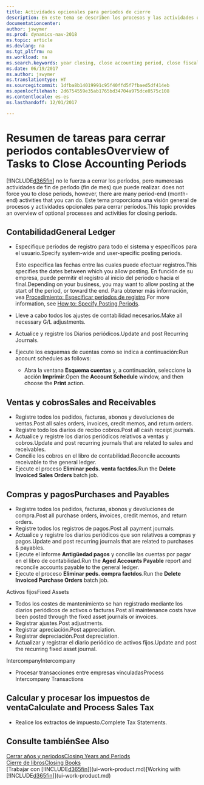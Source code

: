 ```yaml
---
title: Actividades opcionales para periodos de cierre
description: En este tema se describen los procesos y las actividades opcionales para cerrar periodos contables en Dynamics NAV.
documentationcenter: 
author: jswymer
ms.prod: dynamics-nav-2018
ms.topic: article
ms.devlang: na
ms.tgt_pltfrm: na
ms.workload: na
ms.search.keywords: year closing, close accounting period, close fiscal year, aging, creditor payments, vendor payments
ms.date: 06/19/2017
ms.author: jswymer
ms.translationtype: HT
ms.sourcegitcommit: 1dfba8b14019991c95f40ffd5f7fbaed5df414eb
ms.openlocfilehash: 2d6754559e35ab1765bd34704a975dce0575c108
ms.contentlocale: es-es
ms.lasthandoff: 12/01/2017

---
```

# <a name="overview-of-tasks-to-close-accounting-periods"></a><span data-ttu-id="4ada2-103">Resumen de tareas para cerrar periodos contables</span><span class="sxs-lookup"><span data-stu-id="4ada2-103">Overview of Tasks to Close Accounting Periods</span></span>
[!INCLUDE[d365fin](includes/d365fin_md.md)]<span data-ttu-id="4ada2-104"> no le fuerza a cerrar los períodos, pero numerosas actividades de fin de período (fin de mes) que puede realizar.</span><span class="sxs-lookup"><span data-stu-id="4ada2-104"> does not force you to close periods, however, there are many period-end (month-end) activities that you can do.</span></span> <span data-ttu-id="4ada2-105">Este tema proporciona una visión general de procesos y actividades opcionales para cerrar períodos.</span><span class="sxs-lookup"><span data-stu-id="4ada2-105">This topic provides an overview of optional processes and activities for closing periods.</span></span>  

## <a name="general-ledger"></a><span data-ttu-id="4ada2-106">Contabilidad</span><span class="sxs-lookup"><span data-stu-id="4ada2-106">General Ledger</span></span>
* <span data-ttu-id="4ada2-107">Especifique períodos de registro para todo el sistema y específicos para el usuario.</span><span class="sxs-lookup"><span data-stu-id="4ada2-107">Specify system-wide and user-specific posting periods.</span></span>  

    <span data-ttu-id="4ada2-108">Esto especifica las fechas entre las cuales puede efectuar registros.</span><span class="sxs-lookup"><span data-stu-id="4ada2-108">This specifies the dates between which you allow posting.</span></span> <span data-ttu-id="4ada2-109">En función de su empresa, puede permitir el registro al inicio del periodo o hacia el final.</span><span class="sxs-lookup"><span data-stu-id="4ada2-109">Depending on your business, you may want to allow posting at the start of the period, or toward the end.</span></span> <span data-ttu-id="4ada2-110">Para obtener más información, vea [Procedimiento: Especificar periodos de registro](finance-how-specify-posting-periods.md).</span><span class="sxs-lookup"><span data-stu-id="4ada2-110">For more information, see [How to: Specify Posting Periods](finance-how-specify-posting-periods.md).</span></span>  
* <span data-ttu-id="4ada2-111">Lleve a cabo todos los ajustes de contabilidad necesarios.</span><span class="sxs-lookup"><span data-stu-id="4ada2-111">Make all necessary G/L adjustments.</span></span>  
* <span data-ttu-id="4ada2-112">Actualice y registre los Diarios periódicos.</span><span class="sxs-lookup"><span data-stu-id="4ada2-112">Update and post Recurring Journals.</span></span>  
  <!--* Process Consolidations-->
* <span data-ttu-id="4ada2-113">Ejecute los esquemas de cuentas como se indica a continuación:</span><span class="sxs-lookup"><span data-stu-id="4ada2-113">Run account schedules as follows:</span></span>  
  * <span data-ttu-id="4ada2-114">Abra la ventana **Esquema cuentas** y, a continuación, seleccione la acción **Imprimir**.</span><span class="sxs-lookup"><span data-stu-id="4ada2-114">Open the **Account Schedule** window, and then choose the **Print** action.</span></span>  

## <a name="sales-and-receivables"></a><span data-ttu-id="4ada2-115">Ventas y cobros</span><span class="sxs-lookup"><span data-stu-id="4ada2-115">Sales and Receivables</span></span>
* <span data-ttu-id="4ada2-116">Registre todos los pedidos, facturas, abonos y devoluciones de ventas.</span><span class="sxs-lookup"><span data-stu-id="4ada2-116">Post all sales orders, invoices, credit memos, and return orders.</span></span>  
* <span data-ttu-id="4ada2-117">Registre todo los diarios de recibo cobros.</span><span class="sxs-lookup"><span data-stu-id="4ada2-117">Post all cash receipt journals.</span></span>  
* <span data-ttu-id="4ada2-118">Actualice y registre los diarios periódicos relativos a ventas y cobros.</span><span class="sxs-lookup"><span data-stu-id="4ada2-118">Update and post recurring journals that are related to sales and receivables.</span></span>  
* <span data-ttu-id="4ada2-119">Concilie los cobros en el libro de contabilidad.</span><span class="sxs-lookup"><span data-stu-id="4ada2-119">Reconcile accounts receivable to the general ledger.</span></span>  
* <span data-ttu-id="4ada2-120">Ejecute el proceso **Eliminar peds. venta factdos**.</span><span class="sxs-lookup"><span data-stu-id="4ada2-120">Run the **Delete Invoiced Sales Orders** batch job.</span></span>  

## <a name="purchases-and-payables"></a><span data-ttu-id="4ada2-121">Compras y pagos</span><span class="sxs-lookup"><span data-stu-id="4ada2-121">Purchases and Payables</span></span>
* <span data-ttu-id="4ada2-122">Registre todos los pedidos, facturas, abonos y devoluciones de compra.</span><span class="sxs-lookup"><span data-stu-id="4ada2-122">Post all purchase orders, invoices, credit memos, and return orders.</span></span>  
* <span data-ttu-id="4ada2-123">Registre todos los registros de pagos.</span><span class="sxs-lookup"><span data-stu-id="4ada2-123">Post all payment journals.</span></span>  
* <span data-ttu-id="4ada2-124">Actualice y registre los diarios periódicos que son relativos a compras y pagos.</span><span class="sxs-lookup"><span data-stu-id="4ada2-124">Update and post recurring journals that are related to purchases & payables.</span></span>  
* <span data-ttu-id="4ada2-125">Ejecute el informe **Antigüedad pagos** y concilie las cuentas por pagar en el libro de contabilidad.</span><span class="sxs-lookup"><span data-stu-id="4ada2-125">Run the **Aged Accounts Payable** report and reconcile accounts payable to the general ledger.</span></span>  
* <span data-ttu-id="4ada2-126">Ejecute el proceso **Eliminar peds. compra factdos**.</span><span class="sxs-lookup"><span data-stu-id="4ada2-126">Run the **Delete Invoiced Purchase Orders** batch job.</span></span>  

<span data-ttu-id="4ada2-127">Activos fijos</span><span class="sxs-lookup"><span data-stu-id="4ada2-127">Fixed Assets</span></span>
* <span data-ttu-id="4ada2-128">Todos los costes de mantenimiento se han registrado mediante los diarios periódicos de activos o facturas.</span><span class="sxs-lookup"><span data-stu-id="4ada2-128">Post all maintenance costs have been posted through the fixed asset journals or invoices.</span></span>
* <span data-ttu-id="4ada2-129">Registrar ajustes.</span><span class="sxs-lookup"><span data-stu-id="4ada2-129">Post adjustments.</span></span>
* <span data-ttu-id="4ada2-130">Registrar apreciación.</span><span class="sxs-lookup"><span data-stu-id="4ada2-130">Post appreciation.</span></span>
* <span data-ttu-id="4ada2-131">Registrar depreciación.</span><span class="sxs-lookup"><span data-stu-id="4ada2-131">Post depreciation.</span></span>
* <span data-ttu-id="4ada2-132">Actualizar y registrar el diario periódico de activos fijos.</span><span class="sxs-lookup"><span data-stu-id="4ada2-132">Update and post the recurring fixed asset journal.</span></span>

<span data-ttu-id="4ada2-133">Intercompany</span><span class="sxs-lookup"><span data-stu-id="4ada2-133">Intercompany</span></span>
* <span data-ttu-id="4ada2-134">Procesar transacciones entre empresas vinculadas</span><span class="sxs-lookup"><span data-stu-id="4ada2-134">Process Intercompany Transactions</span></span>

## <a name="calculate-and-process-sales-tax"></a><span data-ttu-id="4ada2-135">Calcular y procesar los impuestos de venta</span><span class="sxs-lookup"><span data-stu-id="4ada2-135">Calculate and Process Sales Tax</span></span>
* <span data-ttu-id="4ada2-136">Realice los extractos de impuesto.</span><span class="sxs-lookup"><span data-stu-id="4ada2-136">Complete Tax Statements.</span></span>  

## <a name="see-also"></a><span data-ttu-id="4ada2-137">Consulte también</span><span class="sxs-lookup"><span data-stu-id="4ada2-137">See Also</span></span>
[<span data-ttu-id="4ada2-138">Cerrar años y periodos</span><span class="sxs-lookup"><span data-stu-id="4ada2-138">Closing Years and Periods</span></span>](year-close-years-periods.md)  
[<span data-ttu-id="4ada2-139">Cierre de libros</span><span class="sxs-lookup"><span data-stu-id="4ada2-139">Closing Books</span></span>](year-close-books.md)  
<span data-ttu-id="4ada2-140">[Trabajar con [!INCLUDE[d365fin](includes/d365fin_md.md)]](ui-work-product.md)</span><span class="sxs-lookup"><span data-stu-id="4ada2-140">[Working with [!INCLUDE[d365fin](includes/d365fin_md.md)]](ui-work-product.md)</span></span>

